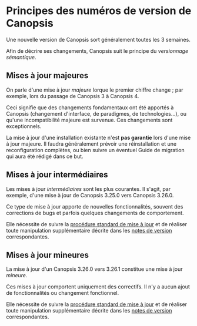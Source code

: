 # Principes des numéros de version de Canopsis

Une nouvelle version de Canopsis sort généralement toutes les 3 semaines.

Afin de décrire ses changements, Canopsis suit le principe du *versionnage sémantique*.

## Mises à jour majeures

On parle d'une mise à jour *majeure* lorque le premier chiffre change ; par exemple, lors du passage de Canopsis 3 à Canopsis 4.

Ceci signifie que des changements fondamentaux ont été apportés à Canopsis (changement d'interface, de paradigmes, de technologies…), ou qu'une incompatibilité majeure est survenue. Ces changements sont exceptionnels.

La mise à jour d'une installation existante n'est **pas garantie** lors d'une mise à jour majeure. Il faudra généralement prévoir une réinstallation et une reconfiguration complètes, ou bien suivre un éventuel Guide de migration qui aura été rédigé dans ce but.

## Mises à jour intermédiaires

Les mises à jour *intermédiaires* sont les plus courantes. Il s'agit, par exemple, d'une mise à jour de Canopsis 3.25.0 vers Canopsis 3.26.0.

Ce type de mise à jour apporte de nouvelles fonctionnalités, souvent des corrections de bugs et parfois quelques changements de comportement.

Elle nécessite de suivre la [procédure standard de mise à jour](index.md) et de réaliser toute manipulation supplémentaire décrite dans les [notes de version](../../index.md#notes-de-version) correspondantes.

## Mises à jour mineures

La mise à jour d'un Canopsis 3.26.0 vers 3.26.1 constitue une mise à jour *mineure*.

Ces mises à jour comportent uniquement des correctifs. Il n'y a aucun ajout de fonctionnalités ou changement fonctionnel.

Elle nécessite de suivre la [procédure standard de mise à jour](index.md) et de réaliser toute manipulation supplémentaire décrite dans les [notes de version](../../index.md#notes-de-version) correspondantes.
